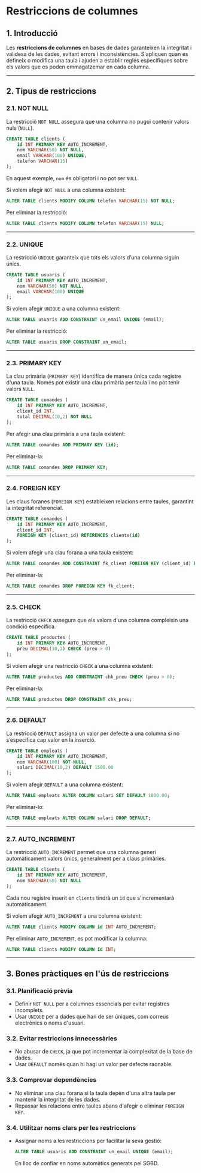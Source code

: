 # Restriccions de columnes

## 1. Introducció

Les **restriccions de columnes** en bases de dades garanteixen la integritat i validesa de les dades, evitant errors i inconsistències. S'apliquen quan es defineix o modifica una taula i ajuden a establir regles específiques sobre els valors que es poden emmagatzemar en cada columna.

---

## 2. Tipus de restriccions

### **2.1. NOT NULL**

La restricció `NOT NULL` assegura que una columna no pugui contenir valors nuls (`NULL`).

```sql
CREATE TABLE clients (
    id INT PRIMARY KEY AUTO_INCREMENT,
    nom VARCHAR(50) NOT NULL,
    email VARCHAR(100) UNIQUE,
    telefon VARCHAR(15)
);
```

En aquest exemple, `nom` és obligatori i no pot ser `NULL`.

Si volem afegir `NOT NULL` a una columna existent:

```sql
ALTER TABLE clients MODIFY COLUMN telefon VARCHAR(15) NOT NULL;
```

Per eliminar la restricció:

```sql
ALTER TABLE clients MODIFY COLUMN telefon VARCHAR(15) NULL;
```

---

### **2.2. UNIQUE**

La restricció `UNIQUE` garanteix que tots els valors d’una columna siguin únics.

```sql
CREATE TABLE usuaris (
    id INT PRIMARY KEY AUTO_INCREMENT,
    nom VARCHAR(50) NOT NULL,
    email VARCHAR(100) UNIQUE
);
```

Si volem afegir `UNIQUE` a una columna existent:

```sql
ALTER TABLE usuaris ADD CONSTRAINT un_email UNIQUE (email);
```

Per eliminar la restricció:

```sql
ALTER TABLE usuaris DROP CONSTRAINT un_email;
```

---

### **2.3. PRIMARY KEY**

La clau primària (`PRIMARY KEY`) identifica de manera única cada registre d'una taula. Només pot existir una clau primària per taula i no pot tenir valors `NULL`.

```sql
CREATE TABLE comandes (
    id INT PRIMARY KEY AUTO_INCREMENT,
    client_id INT,
    total DECIMAL(10,2) NOT NULL
);
```

Per afegir una clau primària a una taula existent:

```sql
ALTER TABLE comandes ADD PRIMARY KEY (id);
```

Per eliminar-la:

```sql
ALTER TABLE comandes DROP PRIMARY KEY;
```

---

### **2.4. FOREIGN KEY**

Les claus foranes (`FOREIGN KEY`) estableixen relacions entre taules, garantint la integritat referencial.

```sql
CREATE TABLE comandes (
    id INT PRIMARY KEY AUTO_INCREMENT,
    client_id INT,
    FOREIGN KEY (client_id) REFERENCES clients(id)
);
```

Si volem afegir una clau forana a una taula existent:

```sql
ALTER TABLE comandes ADD CONSTRAINT fk_client FOREIGN KEY (client_id) REFERENCES clients(id);
```

Per eliminar-la:

```sql
ALTER TABLE comandes DROP FOREIGN KEY fk_client;
```

---

### **2.5. CHECK**

La restricció `CHECK` assegura que els valors d'una columna compleixin una condició específica.

```sql
CREATE TABLE productes (
    id INT PRIMARY KEY AUTO_INCREMENT,
    preu DECIMAL(10,2) CHECK (preu > 0)
);
```

Si volem afegir una restricció `CHECK` a una columna existent:

```sql
ALTER TABLE productes ADD CONSTRAINT chk_preu CHECK (preu > 0);
```

Per eliminar-la:

```sql
ALTER TABLE productes DROP CONSTRAINT chk_preu;
```

---

### **2.6. DEFAULT**

La restricció `DEFAULT` assigna un valor per defecte a una columna si no s’especifica cap valor en la inserció.

```sql
CREATE TABLE empleats (
    id INT PRIMARY KEY AUTO_INCREMENT,
    nom VARCHAR(100) NOT NULL,
    salari DECIMAL(10,2) DEFAULT 1500.00
);
```

Si volem afegir `DEFAULT` a una columna existent:

```sql
ALTER TABLE empleats ALTER COLUMN salari SET DEFAULT 1800.00;
```

Per eliminar-lo:

```sql
ALTER TABLE empleats ALTER COLUMN salari DROP DEFAULT;
```

---

### **2.7. AUTO_INCREMENT**

La restricció `AUTO_INCREMENT` permet que una columna generi automàticament valors únics, generalment per a claus primàries.

```sql
CREATE TABLE clients (
    id INT PRIMARY KEY AUTO_INCREMENT,
    nom VARCHAR(50) NOT NULL
);
```

Cada nou registre inserit en `clients` tindrà un `id` que s'incrementarà automàticament.

Si volem afegir `AUTO_INCREMENT` a una columna existent:

```sql
ALTER TABLE clients MODIFY COLUMN id INT AUTO_INCREMENT;
```

Per eliminar `AUTO_INCREMENT`, es pot modificar la columna:

```sql
ALTER TABLE clients MODIFY COLUMN id INT;
```

---

## 3. Bones pràctiques en l'ús de restriccions

### **3.1. Planificació prèvia**
- Definir `NOT NULL` per a columnes essencials per evitar registres incomplets.
- Usar `UNIQUE` per a dades que han de ser úniques, com correus electrònics o noms d'usuari.

### **3.2. Evitar restriccions innecessàries**
- No abusar de `CHECK`, ja que pot incrementar la complexitat de la base de dades.
- Usar `DEFAULT` només quan hi hagi un valor per defecte raonable.

### **3.3. Comprovar dependències**
- No eliminar una clau forana si la taula depèn d'una altra taula per mantenir la integritat de les dades.
- Repassar les relacions entre taules abans d'afegir o eliminar `FOREIGN KEY`.

### **3.4. Utilitzar noms clars per les restriccions**
- Assignar noms a les restriccions per facilitar la seva gestió:
  ```sql
  ALTER TABLE usuaris ADD CONSTRAINT un_email UNIQUE (email);
  ```
  En lloc de confiar en noms automàtics generats pel SGBD.
